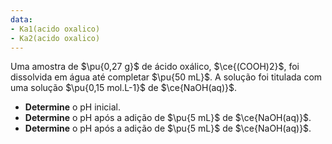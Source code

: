```yaml
---
data:
- Ka1(acido oxalico)
- Ka2(acido oxalico)
---
```


Uma amostra de $\pu{0,27 g}$ de ácido oxálico, $\ce{(COOH)2}$, foi dissolvida em água até completar $\pu{50 mL}$. A solução foi titulada com uma solução $\pu{0,15 mol.L-1}$ de $\ce{NaOH(aq)}$.

- **Determine** o $\mathrm{pH}$ inicial.
- **Determine** o $\mathrm{pH}$ após a adição de $\pu{5 mL}$ de $\ce{NaOH(aq)}$.
- **Determine** o $\mathrm{pH}$ após a adição de $\pu{5 mL}$ de $\ce{NaOH(aq)}$.
